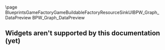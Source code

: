 \page BlueprintsGameFactoryGameBuildableFactoryResourceSinkUIBPW_Graph_DataPreview BPW_Graph_DataPreview
## Widgets aren't supported by this documentation (yet)
